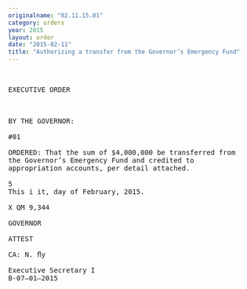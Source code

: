 ```yaml
---
originalname: "02.11.15.01"
category: orders
year: 2015
layout: order
date: "2015-02-11"
title: "Authorizing a transfer from the Governor’s Emergency Fund"
---
```

<pre>
 

EXECUTIVE ORDER

 

BY THE GOVERNOR:

#01

ORDERED: That the sum of $4,000,000 be transferred from
the Governor’s Emergency Fund and credited to
appropriation accounts, per detail attached.

5
This i it, day of February, 2015.

X QM 9,344

GOVERNOR

ATTEST

CA: N. ﬂy

Executive Secretary I
B-07—01—2015

 

 

</pre>
